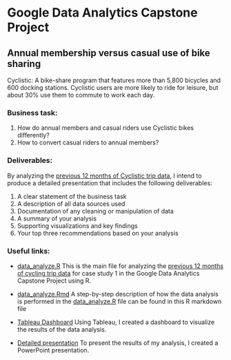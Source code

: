 # Google Data Analytics Capstone Project
## Annual membership versus casual use of bike sharing
Cyclistic: A bike-share program that features more than 5,800 bicycles and 600 docking stations. Cyclistic users are more likely to ride for leisure, but about 30% use them to commute to work each day.

### Business task:
1. How do annual members and casual riders use Cyclistic bikes differently?
2. How to convert casual riders to annual members?

### Deliverables:
By analyzing the [previous 12 months of Cyclistic trip data](https://divvy-tripdata.s3.amazonaws.com/index.html), I intend to produce a detailed presentation that includes the following deliverables:
1. A clear statement of the business task
2. A description of all data sources used
3. Documentation of any cleaning or manipulation of data
4. A summary of your analysis
5. Supporting visualizations and key findings
6. Your top three recommendations based on your analysis

### Useful links:
* [data_analyze.R](https://github.com/knikzad/bike-sharing-casual-vs-member-riders/blob/main/data_analize.R)
This is the main file for analyzing the [previous 12 months of cycling trip data](https://divvy-tripdata.s3.amazonaws.com/index.html) for case study 1 in the Google Data Analytics Capstone Project using R.

* [data_analyze.Rmd](https://github.com/knikzad/bike-sharing-casual-vs-member-riders/blob/main/data_analyze.Rmd)
A step-by-step description of how the data analysis is performed in the [data_analyze.R](https://github.com/knikzad/bike-sharing-casual-vs-member-riders/blob/main/data_analize.R) file can be found in this R markdown file

* [Tableau Dashboard](https://public.tableau.com/app/profile/khalifa.nikzad/viz/GoogleCapstoneProjectCyclisticMembervsCasualRiders/AnalysisofCyclistic)
Using Tableau, I created a dashboard to visualize the results of the data analysis.

* [Detailed presentation](https://knikzad.github.io/bike_sharing_presentation.html)
To present the results of my analysis, I created a PowerPoint presentation.